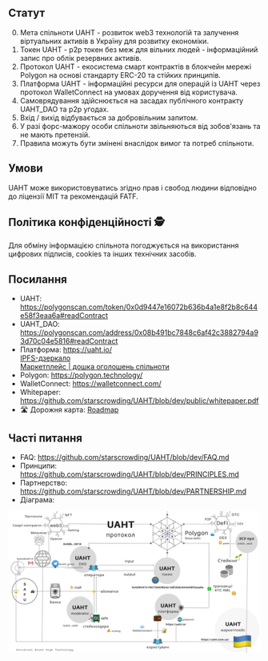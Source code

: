 ## Статут

0. Мета спільноти UAHT - розвиток web3 технологій та залучення віртуальних активів в Україну для розвитку економіки.
1. Токен UAHT - p2p токен без меж для вільних людей - інформаційний запис про облік резервних активів.
2. Протокол UAHT - екосистема смарт контрактів в блокчейн мережі Polygon на основі стандарту ERC-20 та стійких принципів.
3. Платформа UAHT - інформаційні ресурси для операцій із UAHT через протокол WalletConnect на умовах доручення від користувача.
4. Самоврядування здійснюється на засадах публічного контракту UAHT_DAO та p2p угодах.
5. Вхід / вихід відбувається за добровільним запитом.
6. У разі форс-мажору особи спільноти звільняються від зобов'язань та не мають претензій.
7. Правила можуть бути змінені внаслідок вимог та потреб спільноти.

## Умови

UAHT може використовуватись згідно прав і свобод людини відповідно до ліцензії MIT та рекомендацій FATF.

## Політика конфіденційності 🕵️

Для обміну інформацією спільнота погоджується на використання цифрових підписів, cookies та інших технічних засобів.

## Посилання

- UAHT: https://polygonscan.com/token/0x0d9447e16072b636b4a1e8f2b8c644e58f3eaa6a#readContract
- UAHT_DAO: https://polygonscan.com/address/0x08b491bc7848c6af42c3882794a93d70c04e5816#readContract
- Платформа: https://uaht.io/ \
[IPFS-дзеркало](https://uaht-ipfs.on.fleek.co/) \
[Маркетплейс | дошка оголошень спільноти](https://uaht.com.ua/)
- Polygon: https://polygon.technology/
- WalletConnect: https://walletconnect.com/
- Whitepaper: https://github.com/starscrowding/UAHT/blob/dev/public/whitepaper.pdf
- 🛣 Дорожня карта: [Roadmap](https://raw.githubusercontent.com/starscrowding/UAHT/dev/public/roadmap.png)

## Часті питання

- FAQ: https://github.com/starscrowding/UAHT/blob/dev/FAQ.md
- Принципи: https://github.com/starscrowding/UAHT/blob/dev/PRINCIPLES.md
- Партнерство: https://github.com/starscrowding/UAHT/blob/dev/PARTNERSHIP.md
- Діаграма:

![diagram](https://github.com/starscrowding/UAHT/blob/dev/public/diagram.png)
